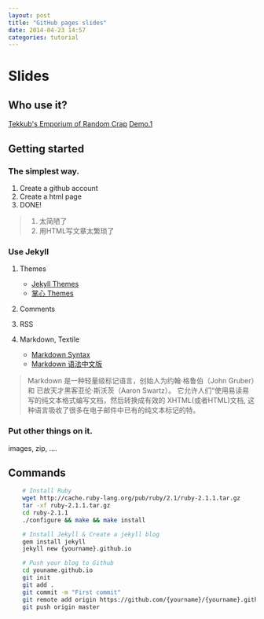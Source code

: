 ```yaml
---
layout: post
title: "GitHub pages slides"
date: 2014-04-23 14:57
categories: tutorial
---
```



Slides
======

Who use it?
-----------
 [Tekkub's Emporium of Random Crap](http://www.tekkub.net/)
 [Demo.1](http://template.zhanxin.info/iLotus/index.html)


Getting started
---------------

### The simplest way.
1. Create a github account
2. Create a html page
3. DONE!

> 1. 太简陋了
> 2. 用HTML写文章太繁琐了

### Use Jekyll
1. Themes
   + [Jekyll Themes](http://jekyllthemes.org/)
   + [掌心 Themes](http://www.zhanxin.info/themes.html)
   
2. Comments
3. RSS
4. Markdown, Textile
   + [Markdown Syntax][markdown-syntax]
   + [Markdown 语法中文版][markdown-syntax-cn]
   
> Markdown 是一种轻量级标记语言，创始人为约翰·格鲁伯（John Gruber）和 已故天才黑客亚伦·斯沃茨（Aaron Swartz）。
> 它允许人们“使用易读易写的纯文本格式编写文档，然后转换成有效的 XHTML(或者HTML)文档, 这种语言吸收了很多在电子邮件中已有的纯文本标记的特。

### Put other things on it.
  images, zip, ....

  
Commands
--------

``` bash
    # Install Ruby
    wget http://cache.ruby-lang.org/pub/ruby/2.1/ruby-2.1.1.tar.gz
    tar -xf ruby-2.1.1.tar.gz
    cd ruby-2.1.1
    ./configure && make && make install

    # Install Jekyll & Create a jekyll blog
    gem install jekyll
    jekyll new {yourname}.github.io

    # Push your blog to Github
    cd youname.github.io
    git init
    git add .
    git commit -m "First commit"
    git remote add origin https://github.com/{yourname}/{yourname}.github.io.git
    git push origin master

```

[markdown-syntax]: https://daringfireball.net/projects/markdown/syntax "Markdown Syntax"
[markdown-syntax-cn]: http://wowubuntu.com/markdown/ "Markdown语法中文版"
[jekyll-doc]: http://jekyllrb.com/docs/quickstart/ "Jekyll documentation"
